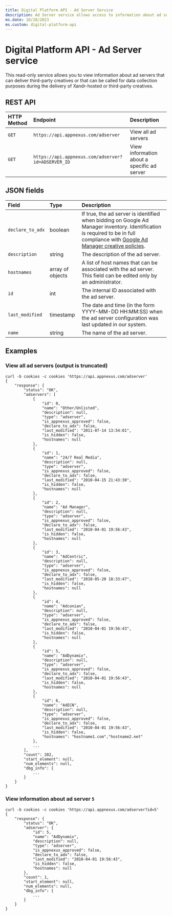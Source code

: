 ```yaml
---
title: Digital Platform API - Ad Server Service
description: Ad Server service allows access to information about ad servers for third-party creatives delivery or data collection during content delivery.
ms.date: 10/28/2023
ms.custom: digital-platform-api
---
```


# Digital Platform API - Ad Server service

This read-only service allows you to view information about ad servers that can deliver third-party creatives or that can be called for data collection purposes during the delivery of Xandr-hosted or third-party creatives.

## REST API

| HTTP Method | Endpoint | Description |
|:---|:---|:---|
| `GET` | `https://api.appnexus.com/adserver` | View all ad servers |
| `GET` |`https://api.appnexus.com/adserver?id=ADSERVER_ID` | View information about a specific ad server |

## JSON fields

| Field | Type | Description |
|:---|:---|:---|
| `declare_to_adx` | boolean | If true, the ad server is identified when bidding on Google Ad Manager inventory. Identification is required to be in full compliance with [Google Ad Manager creative policies](https://support.google.com/adwordspolicy/answer/94230?hl=en&rd=1). |
| `description` | string | The description of the ad server. |
| `hostnames` | array of objects | A list of host names that can be associated with the ad server. This field can be edited only by an administrator. |
| `id` | int | The internal ID associated with the ad server. |
| `last_modified` | timestamp | The date and time (in the form YYYY-MM-DD HH:MM:SS) when the ad server configuration was last updated in our system. |
| `name` | string | The name of the ad server. |

## Examples

### View all ad servers (output is truncated)

```
curl -b cookies -c cookies 'https://api.appnexus.com/adserver'
{
    "response": {
        "status": "OK",
        "adservers": [
            {
                "id": 0,
                "name": "Other/Unlisted",
                "description": null,
                "type": "adserver",
                "is_appnexus_approved": false,
                "declare_to_adx": false,
                "last_modified": "2011-07-14 13:54:01",
                "is_hidden": false,
                "hostnames": null
            },
            {
                "id": 1,
                "name": "24/7 Real Media",
                "description": null,
                "type": "adserver",
                "is_appnexus_approved": false,
                "declare_to_adx": false,
                "last_modified": "2010-04-15 21:43:30",
                "is_hidden": false,
                "hostnames": null
            },
            {
                "id": 2,
                "name": "Ad Manager",
                "description": null,
                "type": "adserver",
                "is_appnexus_approved": false,
                "declare_to_adx": false,
                "last_modified": "2010-04-01 19:56:43",
                "is_hidden": false,
                "hostnames": null
            },
            {
                "id": 3,
                "name": "AdCentric",
                "description": null,
                "type": "adserver",
                "is_appnexus_approved": false,
                "declare_to_adx": false,
                "last_modified": "2010-05-20 18:33:47",
                "is_hidden": false,
                "hostnames": null
            },
            {
                "id": 4,
                "name": "Adconian",
                "description": null,
                "type": "adserver",
                "is_appnexus_approved": false,
                "declare_to_adx": false,
                "last_modified": "2010-04-01 19:56:43",
                "is_hidden": false,
                "hostnames": null
            },
            {
                "id": 5,
                "name": "AdDynamix",
                "description": null,
                "type": "adserver",
                "is_appnexus_approved": false,
                "declare_to_adx": false,
                "last_modified": "2010-04-01 19:56:43",
                "is_hidden": false,
                "hostnames": null
            },
            {
                "id": 6,
                "name": "AdECN",
                "description": null,
                "type": "adserver",
                "is_appnexus_approved": false,
                "declare_to_adx": false,
                "last_modified": "2010-04-01 19:56:43",
                "is_hidden": false,
                "hostnames": "hostname1.com","hostname2.net"
            },
            ...
        ],
        "count": 202,
        "start_element": null,
        "num_elements": null,
        "dbg_info": {
            ...
        }
    }
}
```

### View information about ad server `5`

```
curl -b cookies -c cookies 'https://api.appnexus.com/adserver?id=5'
{
    "response": {
        "status": "OK",
        "adserver": {
            "id": 5,
            "name": "AdDynamix",
            "description": null,
            "type": "adserver",
            "is_appnexus_approved": false,
            "declare_to_adx": false,
            "last_modified": "2010-04-01 19:56:43",
            "is_hidden": false,
            "hostnames": null
        },
        "count": 1,
        "start_element": null,
        "num_elements": null,
        "dbg_info": {
            ...
        }
    }
}
```
